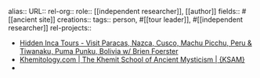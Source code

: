 alias::
URL::
rel-org::
role:: [[independent researcher]], [[author]] 
fields:: #[[ancient site]] 
creations:: 
tags:: person, #[[tour leader]], #[[independent researcher]] 
rel-projects::

- [Hidden Inca Tours - Visit Paracas, Nazca, Cusco, Machu Picchu, Peru & Tiwanaku, Puma Punku, Bolivia w/ Brien Foerster](https://hiddenincatours.com/)
- [Khemitology.com | The Khemit School of Ancient Mysticism | {KSAM}](https://www.khemitology.com/)
-